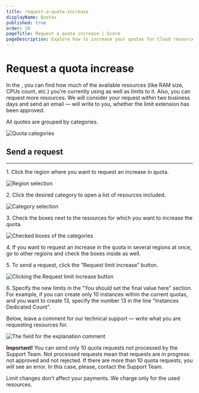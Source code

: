 ```yaml
---
title: request-a-quota-increase
displayName: Quotas
published: true
order: 10
pageTitle: Request a quota increase | Gcore
pageDescription: Explore how to increase your qoutas for Cloud resources.
---
```

# Request a quota increase
In the , you can find how much of the available resources (like RAM size, CPUs count, etc.) you're currently using as well as limits to it. Also, you can request more resources. We will consider your request within two business days and send an email — will write to you, whether the limit extension has been approved.

All quotes are grouped by categories.

![Quota categories](https://assets.gcore.pro/docs/cloud/getting-started/request-a-quota-increase/1-qouta-categories.png)

## Send a request
----------------------------

1\. Click the region where you want to request an increase in quota.

![Region selection](https://assets.gcore.pro/docs/cloud/getting-started/request-a-quota-increase/2-region-selection.png) 

2\. Click the desired category to open a list of resources included.

![Category selection](https://assets.gcore.pro/docs/cloud/getting-started/request-a-quota-increase/3-category-selection.png)

3\. Check the boxes next to the resources for which you want to increase the quota.

![Checked boxes of the categories](https://assets.gcore.pro/docs/cloud/getting-started/request-a-quota-increase/4-checkboxes.png)

4\. If you want to request an increase in the quota in several regions at once, go to other regions and check the boxes inside as well.

5\. To send a request, click the "Request limit increase" button.

![Clicking the Request limit increase button](https://assets.gcore.pro/docs/cloud/getting-started/request-a-quota-increase/5-button.png)

6\. Specify the new limits in the "You should set the final value here" section. For example, if you can create only 10 instances within the current quotas, and you want to create 13, specify the number 13 in the line "Instances Dedicated Count".

Below, leave a comment for our technical support — write what you are requesting resources for.

![The field for the explanation comment](https://assets.gcore.pro/docs/cloud/getting-started/request-a-quota-increase/6-comment-field.png)

**Important!** You can send only 10 quota requests not processed by the Support Team. Not processed requests mean that requests are in progress: not approved and not rejected. If there are more than 10 quota requests, you will see an error. In this case, please, contact the Support Team. 

Limit changes don't affect your payments. We charge only for the used resources.
